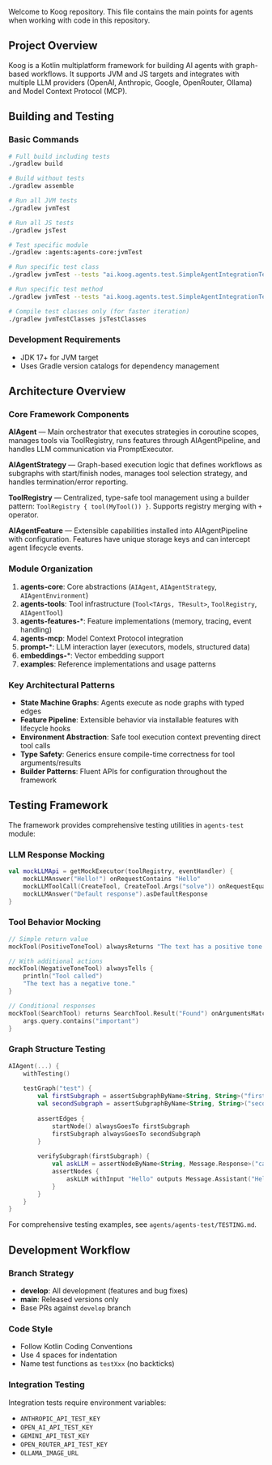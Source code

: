 Welcome to Koog repository. 
This file contains the main points for agents when working with code in this repository.

## Project Overview

Koog is a Kotlin multiplatform framework for building AI agents with graph-based workflows.
It supports JVM and JS targets and integrates with multiple LLM providers
(OpenAI, Anthropic, Google, OpenRouter, Ollama) and Model Context Protocol (MCP).

## Building and Testing

### Basic Commands

```bash
# Full build including tests
./gradlew build

# Build without tests
./gradlew assemble

# Run all JVM tests
./gradlew jvmTest

# Run all JS tests  
./gradlew jsTest

# Test specific module
./gradlew :agents:agents-core:jvmTest

# Run specific test class
./gradlew jvmTest --tests "ai.koog.agents.test.SimpleAgentIntegrationTest"

# Run specific test method
./gradlew jvmTest --tests "ai.koog.agents.test.SimpleAgentIntegrationTest.integration_simpleSingleRunAgentShouldNotCallToolsByDefault"

# Compile test classes only (for faster iteration)
./gradlew jvmTestClasses jsTestClasses
```

### Development Requirements

- JDK 17+ for JVM target
- Uses Gradle version catalogs for dependency management

## Architecture Overview

### Core Framework Components

**AIAgent** — Main orchestrator that executes strategies in coroutine scopes, manages tools via ToolRegistry,
runs features through AIAgentPipeline, and handles LLM communication via PromptExecutor.

**AIAgentStrategy** — Graph-based execution logic that defines workflows as subgraphs with start/finish nodes,
manages tool selection strategy, and handles termination/error reporting.

**ToolRegistry** — Centralized, type-safe tool management using a builder pattern: `ToolRegistry { tool(MyTool()) }`.
Supports registry merging with `+` operator.

**AIAgentFeature** — Extensible capabilities installed into AIAgentPipeline with configuration.
Features have unique storage keys and can intercept agent lifecycle events.

### Module Organization

1. **agents-core**: Core abstractions (`AIAgent`, `AIAgentStrategy`, `AIAgentEnvironment`)
2. **agents-tools**: Tool infrastructure (`Tool<TArgs, TResult>`, `ToolRegistry`, `AIAgentTool`)
3. **agents-features-***: Feature implementations (memory, tracing, event handling)
4. **agents-mcp**: Model Context Protocol integration
5. **prompt-***: LLM interaction layer (executors, models, structured data)
6. **embeddings-***: Vector embedding support
7. **examples**: Reference implementations and usage patterns

### Key Architectural Patterns

- **State Machine Graphs**: Agents execute as node graphs with typed edges
- **Feature Pipeline**: Extensible behavior via installable features with lifecycle hooks
- **Environment Abstraction**: Safe tool execution context preventing direct tool calls
- **Type Safety**: Generics ensure compile-time correctness for tool arguments/results
- **Builder Patterns**: Fluent APIs for configuration throughout the framework

## Testing Framework

The framework provides comprehensive testing utilities in `agents-test` module:

### LLM Response Mocking
```kotlin
val mockLLMApi = getMockExecutor(toolRegistry, eventHandler) {
    mockLLMAnswer("Hello!") onRequestContains "Hello"
    mockLLMToolCall(CreateTool, CreateTool.Args("solve")) onRequestEquals "Solve task"
    mockLLMAnswer("Default response").asDefaultResponse
}
```

### Tool Behavior Mocking
```kotlin
// Simple return value
mockTool(PositiveToneTool) alwaysReturns "The text has a positive tone."

// With additional actions
mockTool(NegativeToneTool) alwaysTells {
    println("Tool called")
    "The text has a negative tone."
}

// Conditional responses
mockTool(SearchTool) returns SearchTool.Result("Found") onArgumentsMatching { 
    args.query.contains("important") 
}
```

### Graph Structure Testing
```kotlin
AIAgent(...) {
    withTesting()
    
    testGraph("test") {
        val firstSubgraph = assertSubgraphByName<String, String>("first")
        val secondSubgraph = assertSubgraphByName<String, String>("second")
        
        assertEdges {
            startNode() alwaysGoesTo firstSubgraph
            firstSubgraph alwaysGoesTo secondSubgraph
        }
        
        verifySubgraph(firstSubgraph) {
            val askLLM = assertNodeByName<String, Message.Response>("callLLM")
            assertNodes {
                askLLM withInput "Hello" outputs Message.Assistant("Hello!")
            }
        }
    }
}
```

For comprehensive testing examples, see `agents/agents-test/TESTING.md`.

## Development Workflow

### Branch Strategy
- **develop**: All development (features and bug fixes)
- **main**: Released versions only
- Base PRs against `develop` branch

### Code Style
- Follow Kotlin Coding Conventions
- Use 4 spaces for indentation
- Name test functions as `testXxx` (no backticks)

### Integration Testing
Integration tests require environment variables:
- `ANTHROPIC_API_TEST_KEY`
- `OPEN_AI_API_TEST_KEY` 
- `GEMINI_API_TEST_KEY`
- `OPEN_ROUTER_API_TEST_KEY`
- `OLLAMA_IMAGE_URL`